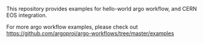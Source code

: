 This repository provides examples for hello-world argo workflow, and CERN EOS integration.

For more argo workflow examples, please check out https://github.com/argoproj/argo-workflows/tree/master/examples
